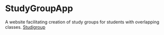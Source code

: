 # StudyGroupApp
A website facilitating creation of study groups for students with overlapping classes. 
[Studigroup](http://studigroup.appspot.com/)
